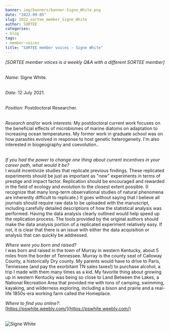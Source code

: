 ```yaml
---
banner: img/banners/banner-Signe_White.png
date: "2022-09-05"
slug: 2022_sortee_member_Signe_White
author: SORTEE
categories:
- blog
tags:
- member-voices
title: "SORTEE member voices – Signe White" 
---
```



*[SORTEE member voices is a weekly Q&A with a different SORTEE member]*   
&nbsp;
&nbsp;

_Name:_ Signe White.   
&nbsp;

_Date:_ 12 July 2021.   
&nbsp;

_Position:_ Postdoctoral Researcher.   
&nbsp;

_Research and/or work interests:_ My postdoctoral current work focuses on the beneficial effects of microbiomes of marine diatoms on adaptation to increasing ocean temperatures. My former work in graduate school was on how parasites evolved in response to host genetic heterogeneity. I'm also interested in biogeography and coevolution..   
&nbsp;
&nbsp;

_If you had the power to change one thing about current incentives in your career path, what would it be?_   
I would incentivize studies that replicate previous findings. These replicated experiments should be just as important as "new" experiments in terms of prestige and impact factor. Replication should be encouraged and rewarded in the field of ecology and evolution to the closest extent possible. (I recognize that many long-term observational studies of natural phenomena are inherently difficult to replicate.) It goes without saying that I believe all journals should require raw data to be uploaded with the manuscript, including carefully detailed descriptions of how the statistical analysis was performed. Having the data analysis clearly outlined would help speed up the replication process. The tools provided by the original authors should make the data analysis portion of a replicated experiment relatively easy. If not, it is clear that there is an issue with either the data acquisition or analysis that can quickly be addressed.
&nbsp;
&nbsp;

_Where were you born and raised?_   
I was born and raised in the town of Murray in western Kentucky, about 5 miles from the border of Tennessee. Murray is the county seat of Calloway County, a historically Dry county. My parents would have to drive to Paris, Tennessee (and pay the exorbitant TN sales taxes!) to purchase alcohol, a trip I made with them many times as a kid. My favorite thing about growing up in western Kentucky was being so close to Land Between the Lakes, a National Recreation Area that provided me with tons of camping, swimming, kayaking, and wilderness exploring, including a bison and prairie and a real-life 1850s-era working farm called the Homeplace.
&nbsp;
&nbsp;

_Where to find you online?:_   
[https://pswhite.weebly.com/](https://pswhite.weebly.com/)   
&nbsp;
&nbsp;


![Signe White](/blog/images/Signe_White.png)    
&nbsp;